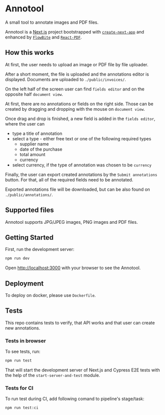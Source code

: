 # Annotool

A small tool to annotate images and PDF files.

Annotool is a [Next.js](https://nextjs.org/) project bootstrapped with [`create-next-app`](https://github.com/vercel/next.js/tree/canary/packages/create-next-app) and enhanced by [`FlowBite`](https://flowbite.com/) and [`React-PDF`](https://www.npmjs.com/package/react-pdf).

## How this works

At first, the user needs to upload an image or PDF file by file uploader.

After a short moment, the file is uploaded and the annotations editor is displayed.
Documents are uploaded to `./public/invoices/`.

On the left half of the screen user can find `fields editor` and on the opposite half `document view`.

At first, there are no annotations or fields on the right side. Those can be created by dragging and dropping with the mouse on `document view`.

Once drag and drop is finished, a new field is added in the `fields editor`, where the user can 
- type a title of annotation
- select a type - either free text or one of the following required types
    - supplier name
    - date of the purchase
    - total amount
    - currency
- select currency, if the type of annotation was chosen to be `currency`

Finally, the user can export created annotations by the `Submit annotations` button.
For that, all of the required fields need to be annotated.

Exported annotations file will be downloaded, but can be also found on `./public/annotations/`.

## Supported files

Annotool supports JPG/JPEG images, PNG images and PDF files.

## Getting Started

First, run the development server:

```bash
npm run dev
```

Open [http://localhost:3000](http://localhost:3000) with your browser to see the Annotool.

## Deployment

To deploy on docker, please use `Dockerfile`.

## Tests

This repo contains tests to verify, that API works and that user can create new annotations.

### Tests in browser
To see tests, run:

```bash
npm run test
```

That will start the development server of Next.js and Cypress E2E tests with the help of the `start-server-and-test` module.

### Tests for CI

To run test during CI, add following comand to pipeline's stage/task:

```bash
npm run test:ci
```